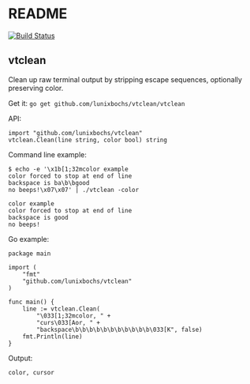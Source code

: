# README

[![Build Status](https://travis-ci.org/lunixbochs/vtclean.svg?branch=master)](https://travis-ci.org/lunixbochs/vtclean)

## vtclean

Clean up raw terminal output by stripping escape sequences, optionally preserving color.

Get it: `go get github.com/lunixbochs/vtclean/vtclean`

API:

```text
import "github.com/lunixbochs/vtclean"
vtclean.Clean(line string, color bool) string
```

Command line example:

```text
$ echo -e '\x1b[1;32mcolor example
color forced to stop at end of line
backspace is ba\b\bgood
no beeps!\x07\x07' | ./vtclean -color

color example
color forced to stop at end of line
backspace is good
no beeps!
```

Go example:

```text
package main

import (
    "fmt"
    "github.com/lunixbochs/vtclean"
)

func main() {
    line := vtclean.Clean(
        "\033[1;32mcolor, " +
        "curs\033[Aor, " +
        "backspace\b\b\b\b\b\b\b\b\b\b\b\033[K", false)
    fmt.Println(line)
}
```

Output:

```text
color, cursor
```

